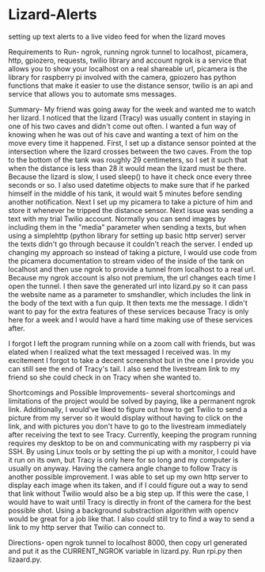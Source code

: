 # Lizard-Alerts
setting up text alerts to a live video feed for when the lizard moves

Requirements to Run- ngrok, running ngrok tunnel to localhost, picamera, http, gpiozero, requests, twilio library and account
ngrok is a service that allows you to show your localhost on a real shareable url, picamera is the library for raspberry pi involved with the camera, gpiozero has python functions that make it easier to use the distance sensor, twilio is an api and service that allows you to automate sms messages.

Summary- My friend was going away for the week and wanted me to watch her lizard. I noticed that the lizard (Tracy) was usually content in staying in one of his two caves and didn't come out often. I wanted a fun way of knowing when he was out of his cave and wanting a text of him on the move every time it happened. First, I set up a distance sensor pointed at the intersection where the lizard crosses between the two caves. From the top to the bottom of the tank was roughly 29 centimeters, so I set it such that when the distance is less than 28 it would mean the lizard must be there. Because the lizard is slow, I used sleep() to have it check once every three seconds or so. I also used datetime objects to make sure that if he parked himself in the middle of his tank, it would wait 5 minutes before sending another notification. Next I set up my picamera to take a picture of him and store it whenever he tripped the distance sensor. Next issue was sending a text with my trial Twilio account. Normally you can send images by including them in the "media" parameter when sending a texts, but when using a simplehttp (python library for setting up basic http server) server the texts didn't go through because it couldn't reach the server. I ended up changing my approach so instead of taking a picture, I would use code from the picamera documentation to stream video of the inside of the tank on localhost and then use ngrok to provide a tunnel from localhost to a real url. Because my ngrok account is also not premium, the url changes each time I open the tunnel. I then save the generated url into lizard.py so it can pass the website name as a parameter to smshandler, which includes the link in the body of the text with a fun quip. It then texts me the message. I didn't want to pay for the extra features of these services because Tracy is only here for a week and I would have a hard time making use of these services after.

I forgot I left the program running while on a zoom call with friends, but was elated when I realized what the text messaged I received was. In my excitement I forgot to take a decent screenshot but in the one I provide you can still see the end of Tracy's tail. I also send the livestream link to my friend so she could check in on Tracy when she wanted to.

Shortcomings and Possible Improvements- several shortcomings and limitations of the project would be solved by paying, like a permanent ngrok link. Additionally, I would've liked to figure out how to get Twilio to send a picture from my server so it would display without having to click on the link, and with pictures you don't have to go to the livestream immediately after receiving the text to see Tracy. Currently, keeping the program running requires my desktop to be on and communicating with my raspberry pi via SSH. By using Linux tools or by setting the pi up with a monitor, I could have it run on its own, but Tracy is only here for so long and my computer is usually on anyway. Having the camera angle change to follow Tracy is another possible improvement. I was able to set up my own http server to display each image when its taken, and if I could figure out a way to send that link without Twilio would also be a big step up. If this were the case, I would have to wait until Tracy is directly in front of the camera for the best possible shot. Using a background substraction algorithm with opencv would be great for a job like that. I also could still try to find a way to send a link to my http server that Twilio can connect to.

Directions- open ngrok tunnel to localhost 8000, then copy url generated and put it as the CURRENT_NGROK variable in lizard.py. Run rpi.py then lizaard.py.
